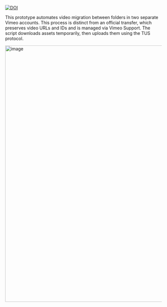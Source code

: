 [![DOI](https://zenodo.org/badge/1032155442.svg)](https://doi.org/10.5281/zenodo.16740918)

This prototype automates video migration between folders in two separate Vimeo accounts. This process is distinct from an official transfer, which preserves video URLs and IDs and is managed via Vimeo Support. The script downloads assets temporarily, then uploads them using the TUS protocol.

<img width="885" height="823" alt="image" src="https://github.com/user-attachments/assets/9bfd1814-88b2-4baa-8815-88fcbb18f29c" />

